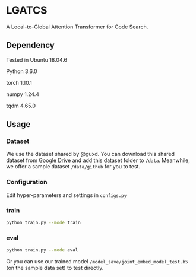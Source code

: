 # LGATCS
A Local-to-Global Attention Transformer for Code Search.

## Dependency
Tested in Ubuntu 18.04.6

Python 3.6.0

torch 1.10.1

numpy 1.24.4

tqdm 4.65.0

## Usage
### Dataset
We use the dataset shared by @guxd. You can download this shared dataset from [Google Drive](https://drive.google.com/drive/folders/1GZYLT_lzhlVczXjD6dgwVUvDDPHMB6L7?usp=sharing) and add this dataset folder to `/data`. Meanwhile, we offer a sample dataset `/data/github` for you to test. 

### Configuration
Edit hyper-parameters and settings in `configs.py`

### train
```bash
python train.py --mode train
```

### eval
```bash
python train.py --mode eval
```
Or you can use our trained model `/model_save/joint_embed_model_test.h5` (on the sample data set) to test directly.